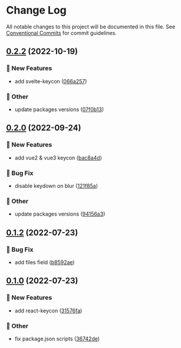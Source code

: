 # Change Log

All notable changes to this project will be documented in this file.
See [Conventional Commits](https://conventionalcommits.org) for commit guidelines.

## [0.2.2](https://github.com/daybrush/keycon/compare/react-keycon@0.2.0...react-keycon@0.2.2) (2022-10-19)


### :rocket: New Features

* add svelte-keycon ([066a257](https://github.com/daybrush/keycon/commit/066a257e86e8d2ce22a42905c852d04f4f26d498))


### :mega: Other

* update packages versions ([07f0b13](https://github.com/daybrush/keycon/commit/07f0b138200de547b2634c4b7542a9f008174dc9))



## [0.2.0](https://github.com/daybrush/keycon/compare/react-keycon@0.1.2...react-keycon@0.2.0) (2022-09-24)


### :rocket: New Features

* add vue2 & vue3 keycon ([bac8a4d](https://github.com/daybrush/keycon/commit/bac8a4dbbb4aeb10a0ccb89a4a7858b7fb9b0ab5))


### :bug: Bug Fix

* disable keydown on blur ([121f85a](https://github.com/daybrush/keycon/commit/121f85a1fab3281e7da6ae1ce25990317360cad3))


### :mega: Other

* update packages versions ([94156a3](https://github.com/daybrush/keycon/commit/94156a3c54665c3ea4db2c3babcdaf8ad67bd3d9))



## [0.1.2](https://github.com/daybrush/keycon/compare/react-keycon@0.1.0...react-keycon@0.1.2) (2022-07-23)


### :bug: Bug Fix

* add files field ([b8592ae](https://github.com/daybrush/keycon/commit/b8592ae169b8e7fd627551eaabcce81ec2bf4867))



## [0.1.0](https://github.com/daybrush/keycon/compare/react-keycon@0.0.0...react-keycon@0.1.0) (2022-07-23)


### :rocket: New Features

* add react-keycon ([31576fa](https://github.com/daybrush/keycon/commit/31576fa0ce0d2277cdabf56c9361e48878abbeaf))


### :mega: Other

* fix package.json scripts ([36742de](https://github.com/daybrush/keycon/commit/36742dea8e99c43909810ebb7dd9117e965d3927))
